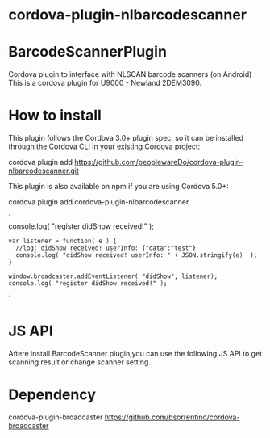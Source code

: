 # cordova-plugin-nlbarcodescanner

# BarcodeScannerPlugin
Cordova plugin to interface with NLSCAN barcode scanners (on Android)
This is a cordova plugin for U9000 - Newland 2DEM3090.

# How to install
This plugin follows the Cordova 3.0+ plugin spec, so it can be installed through the Cordova CLI in your existing Cordova project:

cordova plugin add https://github.com/peoplewareDo/cordova-plugin-nlbarcodescanner.git

This plugin is also available on npm if you are using Cordova 5.0+:

cordova plugin add cordova-plugin-nlbarcodescanner


`   
    console.log( "register didShow received!" );

    var listener = function( e ) {
      //log: didShow received! userInfo: {"data":"test"}
      console.log( "didShow received! userInfo: " + JSON.stringify(e)  );
    }

    window.broadcaster.addEventListener( "didShow", listener);    console.log( "register didShow received!" );

`


# JS API
Aftere install BarcodeScanner plugin,you can use the following JS API to get scanning result or change scanner setting.
                                                        
# Dependency
cordova-plugin-broadcaster
https://github.com/bsorrentino/cordova-broadcaster                                                        
